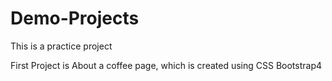 # Demo-Projects
This is a practice project

First Project is About a coffee page, which is created using CSS Bootstrap4
